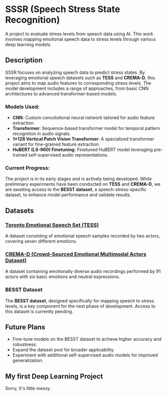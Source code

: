 # SSSR (Speech Stress State Recognition)

A project to evaluate stress levels from speech data using AI. This work involves mapping emotional speech data to stress levels through various deep learning models.

## Description

SSSR focuses on analyzing speech data to predict stress states. By leveraging emotional speech datasets such as **TESS** and **CREMA-D**, this project aims to map audio features to corresponding stress levels. The model development includes a range of approaches, from basic CNN architectures to advanced transformer-based models.

### Models Used:
- **CNN**: Custom convolutional neural network tailored for audio feature extraction.
- **Transformer**: Sequence-based transformer model for temporal pattern recognition in audio signals.
- **1×128 Vertical Patch Vision Transformer**: A specialized transformer variant for fine-grained feature extraction.
- **HuBERT (LS-960) Finetuning**: Finetuned HuBERT model leveraging pre-trained self-supervised audio representations.

### Current Progress:
The project is in its early stages and is actively being developed. While preliminary experiments have been conducted on **TESS** and **CREMA-D**, we are awaiting access to the **BESST dataset**, a speech-stress-specific dataset, to enhance model performance and validate results.

## Datasets

### [Toronto Emotional Speech Set (TESS)](https://www.kaggle.com/datasets/ejlok1/toronto-emotional-speech-set-tess)
A dataset consisting of emotional speech samples recorded by two actors, covering seven different emotions.

### [CREMA-D (Crowd-Sourced Emotional Multimodal Actors Dataset)](https://www.kaggle.com/datasets/ejlok1/cremad)
A dataset containing emotionally diverse audio recordings performed by 91 actors with six basic emotions and neutral expressions.

### BESST Dataset
The **BESST dataset**, designed specifically for mapping speech to stress levels, is a key component for the next phase of development. Access to this dataset is currently pending.

## Future Plans
- Fine-tune models on the BESST dataset to achieve higher accuracy and robustness.
- Expand the dataset pool for broader applicability.
- Experiment with additional self-supervised audio models for improved generalization.

## My first Deep Learning Project
Sorry, It's little messy.
